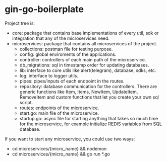 # gin-go-boilerplate

Project tree is:

- core: package that contains base implementations of every util, sdk or integration that any of the microservices need.
- microservices: package that contains all microservices of the project.
    - collections: postman file for testing purpose.
    - config: global enviroments of the applications.
    - controller: controllers of each main path of the microservice.
    - db_migrations: sql in timestamp order for updating databases.
    - lib: interface to core utils like alert(telegram), database, sdks, etc.
    - log: interface to logger utils.
    - pipes: pipes/inputs of each endpoint in the routes.
    - repository: database communication for the controllers. There are generic functions like Item, Items, NewItem, UpdateItem, RemoveItem and custom functions that let you create your own sql script.
    - routes: endpoints of the microservice.
    - start.go: main file of the microservice.
    - startup.go: async file for starting anything that takes so much time for the microservice, for example  initialize REDIS variables from SQL database.

If you want to start any microservice, you could use two ways:
- cd microservices/{micro_name} && nodemon
- cd microservices/{micro_name} && go run *.go